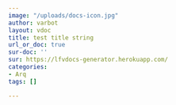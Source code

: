```yaml
---
image: "/uploads/docs-icon.jpg"
author: varbot
layout: vdoc
title: test title string
url_or_doc: true
sur-doc: ''
sur: https://lfvdocs-generator.herokuapp.com/
categories:
- Arq
tags: []

---
```


